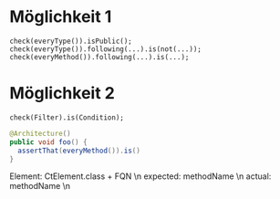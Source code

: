 
# Möglichkeit 1

`check(everyType()).isPublic();`
`check(everyType()).following(...).is(not(...));`
`check(everyMethod()).following(...).is(...);`

# Möglichkeit 2
`check(Filter).is(Condition);`



```java
@Architecture()
public void foo() {
  assertThat(everyMethod()).is()
}
```


Element: CtElement.class + FQN \n
expected: methodName \n
actual: methodName \n